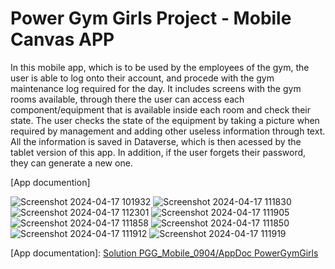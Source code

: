 # Power Gym Girls Project - Mobile Canvas APP

In this mobile app, which is to be used by the employees of the gym, the user is able to log onto their account, and procede with the gym maintenance log required for the day. It includes screens with the gym rooms available, through there the user can access each component/equipment that is available inside each room and check their state. The user checks the state of the equipment by taking a picture when required by management and adding other useless information through text. All the information is saved in Dataverse, which is then acessed by the tablet version of this app. In addition, if the user forgets their password, they can generate a new one.

[App documention]

![Screenshot 2024-04-17 101932](https://github.com/sofiaagmp/Portfolio/assets/160232609/9fae4d40-e09b-43da-b3c7-baca49de9afa)
![Screenshot 2024-04-17 111830](https://github.com/sofiaagmp/Portfolio/assets/160232609/3a81a73c-166c-42b4-826d-7042208eae33)
![Screenshot 2024-04-17 112301](https://github.com/sofiaagmp/Portfolio/assets/160232609/106d95f4-aacc-4618-8544-517127338a27)
![Screenshot 2024-04-17 111905](https://github.com/sofiaagmp/Portfolio/assets/160232609/e45ea18b-2473-4a2e-ad44-944596fc9304)
![Screenshot 2024-04-17 111858](https://github.com/sofiaagmp/Portfolio/assets/160232609/91e18da3-0ae0-40d0-8c3e-f312b0468e81)
![Screenshot 2024-04-17 111850](https://github.com/sofiaagmp/Portfolio/assets/160232609/8f9cb742-d8ea-482e-ab3c-198c0b3f8d14)
![Screenshot 2024-04-17 111912](https://github.com/sofiaagmp/Portfolio/assets/160232609/102de507-8626-4442-8c64-0e38e251708e)
![Screenshot 2024-04-17 111919](https://github.com/sofiaagmp/Portfolio/assets/160232609/4109749a-493d-40c4-a1a2-9f8057743448)

[App documentation]: [Solution PGG_Mobile_0904/AppDoc PowerGymGirls](https://github.com/sofiaagmp/Portfolio/tree/main/Solution%20PGG_Mobile_0904/AppDoc%20PowerGymGirls)

